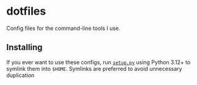 # dotfiles

Config files for the command-line tools I use.

## Installing

If you ever want to use these configs, run [`setup.py`](setup.py) using Python 3.12+ to symlink them into `$HOME`.
Symlinks are preferred to avoid unnecessary duplication

